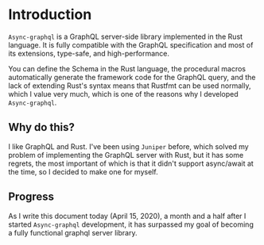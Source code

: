 # Introduction

`Async-graphql` is a GraphQL server-side library implemented in the Rust language. It is fully compatible with the GraphQL specification and most of its extensions, type-safe, and high-performance.

You can define the Schema in the Rust language, the procedural macros automatically generate the framework code for the GraphQL query, and the lack of extending Rust's syntax means that Rustfmt can be used normally, which I value very much, which is one of the reasons why I developed `Async-graphql`.

## Why do this?

I like GraphQL and Rust. I've been using `Juniper` before, which solved my problem of implementing the GraphQL server with Rust, but it has some regrets, the most important of which is that it didn't support async/await at the time, so I decided to make one for myself.

## Progress

As I write this document today (April 15, 2020), a month and a half after I started `Async-graphql` development, it has surpassed my goal of becoming a fully functional graphql server library.

